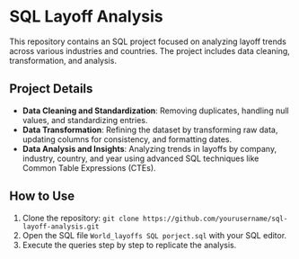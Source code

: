 # SQL Layoff Analysis

This repository contains an SQL project focused on analyzing layoff trends across various industries and countries. The project includes data cleaning, transformation, and analysis.

## Project Details

- **Data Cleaning and Standardization**: Removing duplicates, handling null values, and standardizing entries.
- **Data Transformation**: Refining the dataset by transforming raw data, updating columns for consistency, and formatting dates.
- **Data Analysis and Insights**: Analyzing trends in layoffs by company, industry, country, and year using advanced SQL techniques like Common Table Expressions (CTEs).

## How to Use

1. Clone the repository: `git clone https://github.com/yourusername/sql-layoff-analysis.git`
2. Open the SQL file `World_layoffs SQL porject.sql` with your SQL editor.
3. Execute the queries step by step to replicate the analysis.
